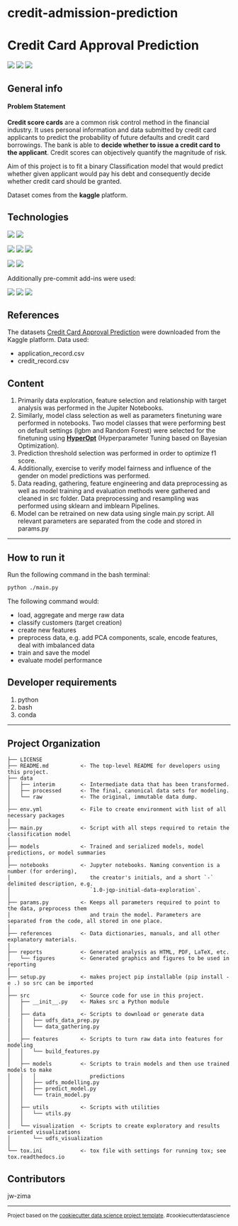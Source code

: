 # credit-admission-prediction
# Credit Card Approval Prediction
<p align="left">
    <a alt="EDA">
        <img src="https://img.shields.io/badge/%20-EDA%20-orange" /></a>
    <a alt="Classification">
        <img src="https://img.shields.io/badge/%20-Classification%20-orange" /></a>
    <a alt="Model fairness">
        <img src="https://img.shields.io/badge/%20-Model%20fairness%20-orange" /></a>
</p>

## General info

#### Problem Statement
**Credit score cards** are a common risk control method in the financial industry. It uses personal information and data submitted by credit card applicants to predict the probability of future defaults and credit card borrowings. The bank is able to **decide whether to issue a credit card to the applicant**. Credit scores can objectively quantify the magnitude of risk.

Aim of this project is to fit a binary Classification model that would predict whether given applicant would pay his debt and consequently decide whether credit card should be granted.

Dataset comes from the **kaggle** platform.

## Technologies

<p align="left">
    <a alt="Jupyter Notebook">
        <img src="https://img.shields.io/badge/%20-Jupyter%20Notebook%20-blue" /></a>
    <a alt="python">
        <img src="https://img.shields.io/badge/%20-python%20-blue" /></a>
  </p>
  <p align="left">
    <a alt="lgbm">
        <img src="https://img.shields.io/badge/%20-lgbm%20-blue" /></a>
    <a alt="Random Forest">
        <img src="https://img.shields.io/badge/%20-Random%20Forest%20-blue" /></a>
    <a alt="HyperOpt">
        <img src="https://img.shields.io/badge/%20-HyperOpt%20-blue" /></a>
    </p>
    <p align="left">
    <a alt="sklearn Pipeline">
        <img src="https://img.shields.io/badge/%20-sklearn%20Pipeline%20-blue" /></a>
    <a alt="imblearn Pipeline">
        <img src="https://img.shields.io/badge/%20-sklearn%20Pipeline%20-blue" /></a>
</p>

Additionally pre-commit add-ins were used:
<p align="left">
    <a alt="flake8">
        <img src="https://img.shields.io/badge/%20-flake8%20-steelblue" /></a>
    <a alt="isort">
        <img src="https://img.shields.io/badge/%20-isort%20-steelblue" /></a>
    <a alt="interrogate">
        <img src="https://img.shields.io/badge/%20-interrogate%20-steelblue" /></a>
</p>

## References

The datasets [Credit Card Approval Prediction](https://www.kaggle.com/datasets/rikdifos/credit-card-approval-prediction) were downloaded from the Kaggle platform. Data used:
* application_record.csv
* credit_record.csv

## Content

1. Primarily data exploration, feature selection and relationship with target analysis was performed in the Jupiter Notebooks.
2. Similarly, model class selection as well as parameters finetuning ware performed in notebooks. Two model classes that were performing best on default settings (lgbm and Random Forest) were selected for the finetuning using **[HyperOpt](http://hyperopt.github.io/hyperopt/)** (Hyperparameter Tuning based on Bayesian Optimization).
3. Prediction threshold selection was performed in order to optimize f1 score.
4. Additionally, exercise to verify model fairness and influence of the gender on model predictions was performed.
4. Data reading, gathering, feature engineering and data preprocessing as well as model training and evaluation methods were gathered and cleaned in src folder.
Data preprocessing and resampling was performed using sklearn and imblearn Pipelines.
5. Model can be retrained on new data using single main.py script.
All relevant parameters are separated from the code and stored in params.py

--------
## How to run it
Run the following command in the bash terminal:

```zsh
python ./main.py
```
The following command would:
* load, aggregate and merge raw data
* classify customers (target creation)
* create new features
* preprocess data, e.g. add PCA components, scale, encode features, deal with imbalanced data
* train and save the model
* evaluate model performance

## Developer requirements

1. python
2. bash
3. conda
________________

## Project Organization

    ├── LICENSE
    ├── README.md          <- The top-level README for developers using this project.
    ├── data
    │   ├── interim        <- Intermediate data that has been transformed.
    │   ├── processed      <- The final, canonical data sets for modeling.
    │   └── raw            <- The original, immutable data dump.
    │
    ├── env.yml            <- File to create environment with list of all necessary packages
    │
    ├── main.py            <- Script with all steps required to retain the classification model
    │
    ├── models             <- Trained and serialized models, model predictions, or model summaries
    │
    ├── notebooks          <- Jupyter notebooks. Naming convention is a number (for ordering),
    │                         the creator's initials, and a short `-` delimited description, e.g.
    │                         `1.0-jqp-initial-data-exploration`.
    │
    ├── params.py          <- Keeps all parameters required to point to the data, preprocess them
    │                         and train the model. Parameters are separated from the code, all stored in one place.
    │
    ├── references         <- Data dictionaries, manuals, and all other explanatory materials.
    │
    ├── reports            <- Generated analysis as HTML, PDF, LaTeX, etc.
    │   └── figures        <- Generated graphics and figures to be used in reporting
    │
    ├── setup.py           <- makes project pip installable (pip install -e .) so src can be imported
    │
    ├── src                <- Source code for use in this project.
    │   ├── __init__.py    <- Makes src a Python module
    │   │
    │   ├── data           <- Scripts to download or generate data
    |   │   ├── udfs_data_prep.py
    │   │   └── data_gathering.py
    │   │
    │   ├── features       <- Scripts to turn raw data into features for modeling
    │   │   └── build_features.py
    │   │
    │   ├── models         <- Scripts to train models and then use trained models to make
    │   │   │                 predictions
    │   │   ├── udfs_modelling.py
    │   │   ├── predict_model.py
    │   │   └── train_model.py
    │   │
    │   ├── utils          <- Scripts with utilities
    │   │   └── utils.py
    │   │
    │   └── visualization  <- Scripts to create exploratory and results oriented visualizations
    │       └── udfs_visualization
    │
    └── tox.ini            <- tox file with settings for running tox; see tox.readthedocs.io



## Contributors

jw-zima

--------

<p><small>Project based on the <a target="_blank" href="https://drivendata.github.io/cookiecutter-data-science/">cookiecutter data science project template</a>. #cookiecutterdatascience</small></p>

